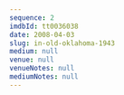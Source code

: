 ```yaml
---
sequence: 2
imdbId: tt0036038
date: 2008-04-03
slug: in-old-oklahoma-1943
medium: null
venue: null
venueNotes: null
mediumNotes: null
---
```


